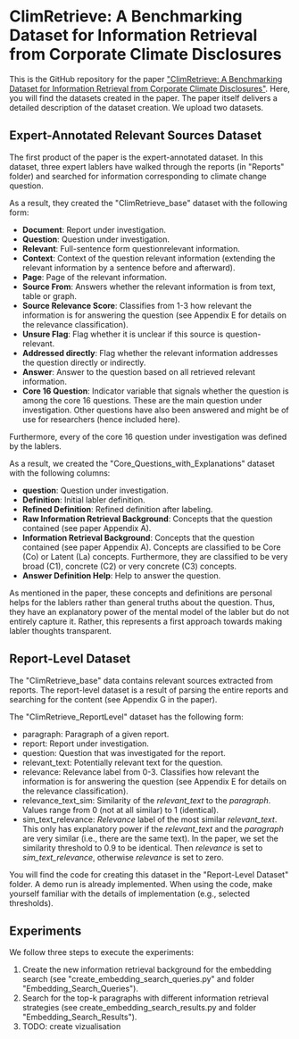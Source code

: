 # ClimRetrieve: A Benchmarking Dataset for Information Retrieval from Corporate Climate Disclosures

This is the GitHub repository for the paper ["ClimRetrieve: A Benchmarking Dataset for Information Retrieval from Corporate Climate Disclosures"](https://arxiv.org/abs/2406.09818). Here, you will find the datasets created in the paper. The paper itself delivers a detailed description of the dataset creation. We upload two datasets.

## Expert-Annotated Relevant Sources Dataset

The first product of the paper is the expert-annotated dataset. In this dataset, three expert lablers have walked through the reports (in "Reports" folder) and searched for information corresponding to climate change question.

As a result, they created the "ClimRetrieve_base" dataset with the following form:

- **Document**: Report under investigation. 
- **Question**: Question under investigation. 
- **Relevant**: Full-sentence form questionrelevant information. 
- **Context**: Context of the question relevant information (extending the relevant information
by a sentence before and afterward). 
- **Page**: Page of the relevant information. 
- **Source From**: Answers whether the relevant
information is from text, table or graph. 
- **Source Relevance Score**: Classifies from 1-3
how relevant the information is for answering
the question (see Appendix E for details on
the relevance classification). 
- **Unsure Flag**: Flag whether it is unclear if this
source is question-relevant. 
- **Addressed directly**: Flag whether the relevant information addresses the question directly or indirectly. 
- **Answer**: Answer to the question based on all
retrieved relevant information.
- **Core 16 Question**: Indicator variable that signals whether the question is among the core 16 questions. These are the main question under investigation. Other questions have also been answered and might be of use for researchers (hence included here).


Furthermore, every of the core 16 question under investigation was defined by the lablers.

As a result, we created the "Core_Questions_with_Explanations" dataset with the following columns:

- **question**: Question under investigation.
- **Definition**: Initial labler definition.
- **Refined Definition**: Refined definition after labeling.
- **Raw Information Retrieval Background**: Concepts that the question contained (see paper Appendix A).
- **Information Retrieval Background**: Concepts that the question contained (see paper Appendix A). Concepts are classified to be Core (Co) or Latent (La) concepts. Furthermore, they are classified to be very broad (C1), concrete (C2) or very concrete (C3) concepts.
- **Answer Definition Help**: Help to answer the question.

As mentioned in the paper, these concepts and definitions are personal helps for the lablers rather than general truths about the question. Thus, they have an explanatory power of the mental model of the labler but do not entirely capture it. Rather, this represents a first approach towards making labler thoughts transparent.

## Report-Level Dataset

The "ClimRetrieve_base" data contains relevant sources extracted from reports. The report-level dataset is a result of parsing the entire reports and searching for the content (see Appendix G in the paper).

The "ClimRetrieve_ReportLevel" dataset has the following form:

- paragraph: Paragraph of a given report.
- report: Report under investigation.
- question: Question that was investigated for the report.
- relevant_text: Potentially relevant text for the question.
- relevance: Relevance label from 0-3. Classifies how relevant the information is for answering the question (see Appendix E for details on the relevance classification).
- relevance_text_sim: Similarity of the _relevant_text_ to the _paragraph_. Values range from 0 (not at all similar) to 1 (identical).
- sim_text_relevance: _Relevance_ label of the most similar _relevant_text_. This only has explanatory power if the _relevant_text_ and the _paragraph_ are very similar (i.e., there are the same text). In the paper, we set the similarity threshold to 0.9 to be identical. Then _relevance_ is set to _sim_text_relevance_, otherwise _relevance_ is set to zero.

You will find the code for creating this dataset in the "Report-Level Dataset" folder. A demo run is already implemented. When using the code, make yourself familiar with the details of implementation (e.g., selected thresholds).

## Experiments

We follow three steps to execute the experiments:
1. Create the new information retrieval background for the embedding search (see "create_embedding_search_queries.py" and folder "Embedding_Search_Queries").
2. Search for the top-k paragraphs with different information retrieval strategies (see create_embedding_search_results.py and folder "Embedding_Search_Results").
3. TODO: create vizualisation

